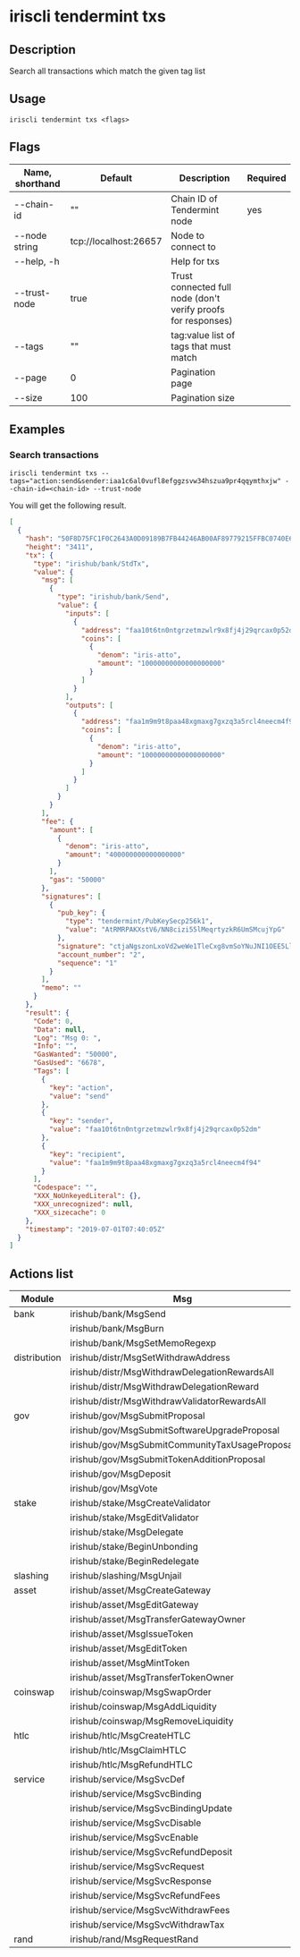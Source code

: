 # iriscli tendermint txs

## Description

Search all transactions which match the given tag list

## Usage

```shell
iriscli tendermint txs <flags>
```

## Flags

| Name, shorthand | Default               | Description                                                   | Required |
| --------------- | --------------------- | ------------------------------------------------------------- | -------- |
| --chain-id      | ""                    | Chain ID of Tendermint node                                   | yes      |
| --node string   | tcp://localhost:26657 | Node to connect to                                            |          |
| --help, -h      |                       | Help for txs                                                  |          |
| --trust-node    | true                  | Trust connected full node (don't verify proofs for responses) |          |
| --tags          | ""                    | tag:value list of tags that must match                        |          |
| --page          | 0                     | Pagination page                                               |          |
| --size          | 100                   | Pagination size                                               |          |

## Examples

### Search transactions

```shell
iriscli tendermint txs --tags="action:send&sender:iaa1c6al0vufl8efggzsvw34hszua9pr4qqymthxjw" --chain-id=<chain-id> --trust-node
```

You will get the following result.

```json
[
  {
    "hash": "50F8D75FC1F0C2643A0D09189B7FB44246AB00AF89779215FFBC0740E6C59F3A",
    "height": "3411",
    "tx": {
      "type": "irishub/bank/StdTx",
      "value": {
        "msg": [
          {
            "type": "irishub/bank/Send",
            "value": {
              "inputs": [
                {
                  "address": "faa10t6tn0ntgrzetmzwlr9x8fj4j29qrcax0p52dm",
                  "coins": [
                    {
                      "denom": "iris-atto",
                      "amount": "10000000000000000000"
                    }
                  ]
                }
              ],
              "outputs": [
                {
                  "address": "faa1m9m9t8paa48xgmaxg7gxzq3a5rcl4neecm4f94",
                  "coins": [
                    {
                      "denom": "iris-atto",
                      "amount": "10000000000000000000"
                    }
                  ]
                }
              ]
            }
          }
        ],
        "fee": {
          "amount": [
            {
              "denom": "iris-atto",
              "amount": "400000000000000000"
            }
          ],
          "gas": "50000"
        },
        "signatures": [
          {
            "pub_key": {
              "type": "tendermint/PubKeySecp256k1",
              "value": "AtRMRPAKXstV6/NN8cizi55lMeqrtyzkR6UmSMcujYpG"
            },
            "signature": "ctjaNgszonLxoVd2weWe1TleCxg8vmSoYNuJNI1OEE5Ll/+NY0PEnDHeUsTkq71t8HgYkFkM636EssP9TAmttQ==",
            "account_number": "2",
            "sequence": "1"
          }
        ],
        "memo": ""
      }
    },
    "result": {
      "Code": 0,
      "Data": null,
      "Log": "Msg 0: ",
      "Info": "",
      "GasWanted": "50000",
      "GasUsed": "6678",
      "Tags": [
        {
          "key": "action",
          "value": "send"
        },
        {
          "key": "sender",
          "value": "faa10t6tn0ntgrzetmzwlr9x8fj4j29qrcax0p52dm"
        },
        {
          "key": "recipient",
          "value": "faa1m9m9t8paa48xgmaxg7gxzq3a5rcl4neecm4f94"
        }
      ],
      "Codespace": "",
      "XXX_NoUnkeyedLiteral": {},
      "XXX_unrecognized": null,
      "XXX_sizecache": 0
    },
    "timestamp": "2019-07-01T07:40:05Z"
  }
]
```

## Actions list

| Module       | Msg                                            | Action                          |
| ------------ | ---------------------------------------------- | ------------------------------- |
| bank         | irishub/bank/MsgSend                           | send                            |
|              | irishub/bank/MsgBurn                           | burn                            |
|              | irishub/bank/MsgSetMemoRegexp                  | set-memo-regexp                 |
| distribution | irishub/distr/MsgSetWithdrawAddress            | set_withdraw_address            |
|              | irishub/distr/MsgWithdrawDelegationRewardsAll  | withdraw_delegation_rewards_all |
|              | irishub/distr/MsgWithdrawDelegationReward      | withdraw_delegation_reward      |
|              | irishub/distr/MsgWithdrawValidatorRewardsAll   | withdraw_validator_rewards_all  |
| gov          | irishub/gov/MsgSubmitProposal                  | submit_proposal                 |
|              | irishub/gov/MsgSubmitSoftwareUpgradeProposal   | submit_proposal                 |
|              | irishub/gov/MsgSubmitCommunityTaxUsageProposal | submit_proposal                 |
|              | irishub/gov/MsgSubmitTokenAdditionProposal     | submit_proposal                 |
|              | irishub/gov/MsgDeposit                         | deposit                         |
|              | irishub/gov/MsgVote                            | vote                            |
| stake        | irishub/stake/MsgCreateValidator               | create_validator                |
|              | irishub/stake/MsgEditValidator                 | edit_validator                  |
|              | irishub/stake/MsgDelegate                      | delegate                        |
|              | irishub/stake/BeginUnbonding                   | begin_unbonding                 |
|              | irishub/stake/BeginRedelegate                  | begin_redelegate                |
| slashing     | irishub/slashing/MsgUnjail                     | unjail                          |
| asset        | irishub/asset/MsgCreateGateway                 | create_gateway                  |
|              | irishub/asset/MsgEditGateway                   | edit_gateway                    |
|              | irishub/asset/MsgTransferGatewayOwner          | transfer_gateway_owner          |
|              | irishub/asset/MsgIssueToken                    | issue_token                     |
|              | irishub/asset/MsgEditToken                     | edit_token                      |
|              | irishub/asset/MsgMintToken                     | mint_token                      |
|              | irishub/asset/MsgTransferTokenOwner            | transfer_token_owner            |
| coinswap     | irishub/coinswap/MsgSwapOrder                  | swap_order                      |
|              | irishub/coinswap/MsgAddLiquidity               | add_liquidity                   |
|              | irishub/coinswap/MsgRemoveLiquidity            | remove_liquidity                |
| htlc         | irishub/htlc/MsgCreateHTLC                     | create_htlc                     |
|              | irishub/htlc/MsgClaimHTLC                      | claim_htlc                      |
|              | irishub/htlc/MsgRefundHTLC                     | refund_htlc                     |
| service      | irishub/service/MsgSvcDef                      | define_service                  |
|              | irishub/service/MsgSvcBinding                  | bind_service                    |
|              | irishub/service/MsgSvcBindingUpdate            | update_service_binding          |
|              | irishub/service/MsgSvcDisable                  | disable_service                 |
|              | irishub/service/MsgSvcEnable                   | enable_service                  |
|              | irishub/service/MsgSvcRefundDeposit            | refund_service_deposit          |
|              | irishub/service/MsgSvcRequest                  | call_service                    |
|              | irishub/service/MsgSvcResponse                 | respond_service                 |
|              | irishub/service/MsgSvcRefundFees               | refund_service_fees             |
|              | irishub/service/MsgSvcWithdrawFees             | withdraw_service_fees           |
|              | irishub/service/MsgSvcWithdrawTax              | withdraw_service_tax            |
| rand         | irishub/rand/MsgRequestRand                    | request_rand                    |
